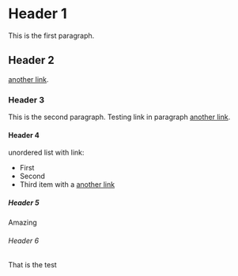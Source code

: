 # Header 1
This is the first paragraph.
## Header 2
[another link](https://example.com).
### Header 3
This is the second paragraph. Testing link in paragraph [another link](https://example.com).
#### Header 4
unordered list with link:
- First
- Second
- Third item with a [another link](https://example.com)
##### Header 5
Amazing
###### Header 6
That is the test